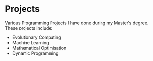 # Projects
Various Programming Projects I have done during my Master's degree. These projects include:

- Evolutionary Computing
- Machine Learning
- Mathematical Optimisation
- Dynamic Programming
